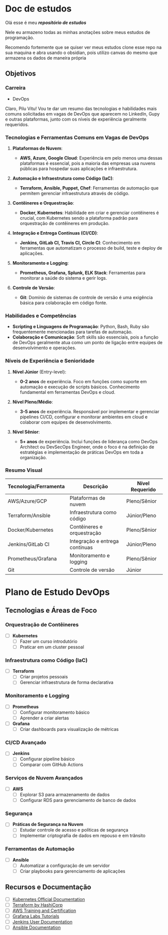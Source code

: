 # Doc de estudos

Olá esse é meu ***repositório de estudos*** 

Nele eu armazeno todas as minhas anotações sobre meus estudos de programação. 

Recomendo fortemente que se quiser ver meus estudos clone esse repo na sua maquina e abra usando o obsidian, pois utilizo canvas do mesmo que armazena os dados de maneira própria

## Objetivos

### Carreira
- DevOps

Claro, Pilu Vitu! Vou te dar um resumo das tecnologias e habilidades mais comuns solicitadas em vagas de DevOps que aparecem no LinkedIn, Gupy e outras plataformas, junto com os níveis de experiência geralmente requeridos.

### Tecnologias e Ferramentas Comuns em Vagas de DevOps

1. **Plataformas de Nuvem**:
   - **AWS, Azure, Google Cloud**: Experiência em pelo menos uma dessas plataformas é essencial, pois a maioria das empresas usa nuvens públicas para hospedar suas aplicações e infraestrutura.

2. **Automação e Infraestrutura como Código (IaC)**:
   - **Terraform, Ansible, Puppet, Chef**: Ferramentas de automação que permitem gerenciar infraestrutura através de código.

3. **Contêineres e Orquestração**:
   - **Docker, Kubernetes**: Habilidade em criar e gerenciar contêineres é crucial, com Kubernetes sendo a plataforma padrão para orquestração de contêineres em produção.

4. **Integração e Entrega Contínuas (CI/CD)**:
   - **Jenkins, GitLab CI, Travis CI, Circle CI**: Conhecimento em ferramentas que automatizam o processo de build, teste e deploy de aplicações.

5. **Monitoramento e Logging**:
   - **Prometheus, Grafana, Splunk, ELK Stack**: Ferramentas para monitorar a saúde do sistema e gerir logs.

6. **Controle de Versão**:
   - **Git**: Domínio de sistemas de controle de versão é uma exigência básica para colaboração em código fonte.

### Habilidades e Competências

- **Scripting e Linguagens de Programação**: Python, Bash, Ruby são frequentemente mencionadas para tarefas de automação.
- **Colaboração e Comunicação**: Soft skills são essenciais, pois a função de DevOps geralmente atua como um ponto de ligação entre equipes de desenvolvimento e operações.

### Níveis de Experiência e Senioridade

1. **Nível Júnior** (Entry-level):
   - **0-2 anos** de experiência. Foco em funções como suporte em automação e execução de scripts básicos. Conhecimento fundamental em ferramentas DevOps e cloud.

2. **Nível Pleno/Médio**:
   - **3-5 anos** de experiência. Responsável por implementar e gerenciar pipelines CI/CD, configurar e monitorar ambientes em cloud e colaborar com equipes de desenvolvimento.

3. **Nível Sênior**:
   - **5+ anos** de experiência. Inclui funções de liderança como DevOps Architect ou DevSecOps Engineer, onde o foco é na definição de estratégias e implementação de práticas DevOps em toda a organização.

### Resumo Visual

| Tecnologia/Ferramenta | Descrição                                   | Nível Requerido        |
|-----------------------|---------------------------------------------|------------------------|
| AWS/Azure/GCP         | Plataformas de nuvem                        | Pleno/Sênior           |
| Terraform/Ansible     | Infraestrutura como código                  | Júnior/Pleno           |
| Docker/Kubernetes     | Contêineres e orquestração                  | Pleno/Sênior           |
| Jenkins/GitLab CI     | Integração e entrega contínuas              | Júnior/Pleno           |
| Prometheus/Grafana    | Monitoramento e logging                     | Pleno/Sênior           |
| Git                   | Controle de versão                          | Júnior                 |

# Plano de Estudo DevOps

## Tecnologias e Áreas de Foco

### Orquestração de Contêineres
- [ ] **Kubernetes**
  - [ ] Fazer um curso introdutório
  - [ ] Praticar em um cluster pessoal

### Infraestrutura como Código (IaC)
- [ ] **Terraform**
  - [ ] Criar projetos pessoais
  - [ ] Gerenciar infraestrutura de forma declarativa

### Monitoramento e Logging
- [ ] **Prometheus**
  - [ ] Configurar monitoramento básico
  - [ ] Aprender a criar alertas
- [ ] **Grafana**
  - [ ] Criar dashboards para visualização de métricas

### CI/CD Avançado
- [ ] **Jenkins**
  - [ ] Configurar pipeline básico
  - [ ] Comparar com GitHub Actions

### Serviços de Nuvem Avançados
- [ ] **AWS**
  - [ ] Explorar S3 para armazenamento de dados
  - [ ] Configurar RDS para gerenciamento de banco de dados

### Segurança
- [ ] **Práticas de Segurança na Nuvem**
  - [ ] Estudar controle de acesso e políticas de segurança
  - [ ] Implementar criptografia de dados em repouso e em trânsito

### Ferramentas de Automação
- [ ] **Ansible**
  - [ ] Automatizar a configuração de um servidor
  - [ ] Criar playbooks para gerenciamento de aplicações

## Recursos e Documentação
- [ ] [Kubernetes Official Documentation](https://kubernetes.io/docs/)
- [ ] [Terraform by HashiCorp](https://www.terraform.io/)
- [ ] [AWS Training and Certification](https://aws.amazon.com/training/)
- [ ] [Grafana Labs Tutorials](https://grafana.com/tutorials/)
- [ ] [Jenkins User Documentation](https://www.jenkins.io/doc/)
- [ ] [Ansible Documentation](https://docs.ansible.com/)

